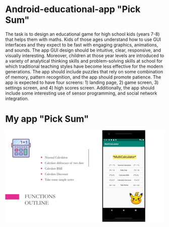 # Android-educational-app "Pick Sum"


The task is to design an educational game for high school kids (years 7-8) that helps them with maths. Kids of those ages understand how to use GUI interfaces and they expect to be fast with engaging graphics, animations, and sounds. The app GUI design should be intuitive, clear, responsive, and visually interesting. Moreover, children at those year levels are introduced to a variety of analytical thinking skills and problem-solving skills at school for which traditional teaching styles have become less effective for the modern generations. The app should include puzzles that rely on some combination of memory, pattern recognition, and the app should promote patience. The app is expected to have four screens: 1) landing page, 2) game screen, 3) settings screen, and 4) high scores screen. Additionally, the app should include some interesting use of sensor programming, and social network integration.

# My app "Pick Sum"


![Abstract](https://github.com/XinhangXu/Android-utility-app-MultiCalculator/blob/master/introduce_image/abstract.JPG)

